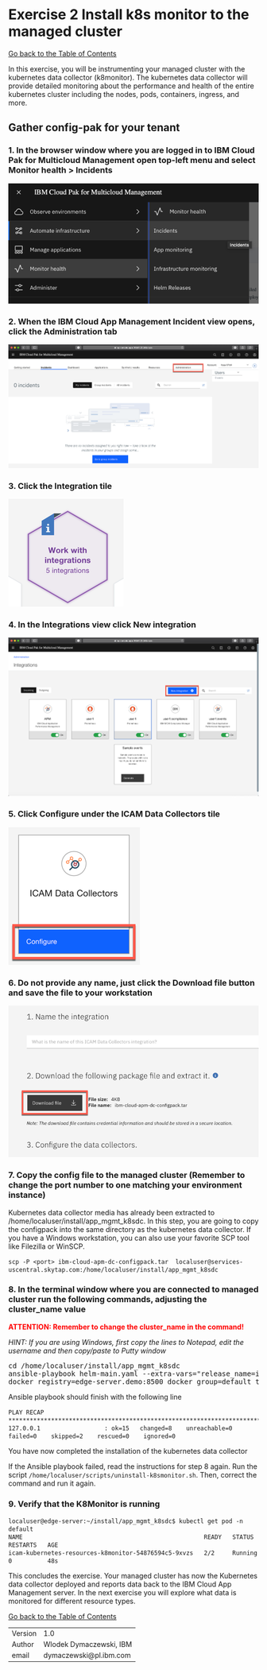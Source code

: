 # Exercise 2 Install k8s monitor to the managed cluster

[Go back to the Table of Contents](../../README.md)

In this exercise, you will be instrumenting your managed cluster with the kubernetes data collector (k8monitor).  The kubernetes data collector will provide detailed monitoring about the performance and health of the entire kubernetes cluster including the nodes, pods, containers, ingress, and more.

## Gather config-pak for your tenant

### 1. In the browser window where you are logged in to IBM Cloud Pak for Multicloud Management open top-left menu and select **Monitor health** > **Incidents**

![](images/2020-01-11-15-49-50.png)

### 2. When the IBM Cloud App Management Incident view opens, click the **Administration** tab

![](images/2020-01-11-15-53-05.png)

### 3. Click the **Integration** tile

![](images/2020-01-11-15-54-20.png)

### 4. In the Integrations view click **New integration**

![](images/2020-01-11-15-56-13.png)

### 5. Click **Configure** under the **ICAM Data Collectors** tile

![](images/2020-01-11-15-58-46.png)

### 6. Do not provide any name, just click the **Download file** button and save the file to your workstation

![](images/2020-01-11-16-01-29.png)

### 7. Copy the config file to the managed cluster (Remember to change the port number to one matching your environment instance)

Kubernetes data collector media has already been extracted to /home/localuser/install/app_mgmt_k8sdc.  In this step, you are going to copy the configpack into the same directory as the kubernetes data collector. If you have a Windows workstation, you can also use your favorite SCP tool like Filezilla or WinSCP.

```
scp -P <port> ibm-cloud-apm-dc-configpack.tar  localuser@services-uscentral.skytap.com:/home/localuser/install/app_mgmt_k8sdc
```

### 8. In the terminal window where you are connected to managed cluster run the following commands, adjusting the **cluster_name** value
   
<span style="color:red">**ATTENTION: Remember to change the cluster_name in the command!**</span>

*HINT: If you are using Windows, first copy the lines to Notepad, edit the username and then copy/paste to Putty window*

<pre>
cd /home/localuser/install/app_mgmt_k8sdc
ansible-playbook helm-main.yaml --extra-vars="release_name=icam-kubernetes-resources namespace=default  \
docker_registry=edge-server.demo:8500 docker_group=default tls_enabled=true <span style="color:red"><b>cluster_name=user1</b></span>"
</pre>

Ansible playbook should finish with the following line
```
PLAY RECAP ****************************************************************************************************************************
127.0.0.1                  : ok=15   changed=8    unreachable=0    failed=0    skipped=2    rescued=0    ignored=0   
```

You have now completed the installation of the kubernetes data collector

If the Ansible playbook failed, read the instructions for step 8 again. Run the script ```/home/localuser/scripts/uninstall-k8smonitor.sh```. Then, correct the command and run it again.

### 9. Verify that the K8Monitor is running
```
localuser@edge-server:~/install/app_mgmt_k8sdc$ kubectl get pod -n default
NAME                                                   READY   STATUS    RESTARTS   AGE
icam-kubernetes-resources-k8monitor-54876594c5-9xvzs   2/2     Running   0          48s
```

This concludes the exercise. Your managed cluster has now the Kubernetes data collector deployed and reports data back to the IBM Cloud App Management server. In the next exercise you will explore what data is monitored for different resource types. 

[Go back to the Table of Contents](../../README.md)

<table>
  <tr>
    <td>Version</td>
    <td>1.0</td>
  </tr>
  <tr>
    <td>Author</td>
    <td>Wlodek Dymaczewski, IBM</td>
  </tr>
  <tr>
    <td>email</td>
    <td>dymaczewski@pl.ibm.com</td>
  </tr>
</table>